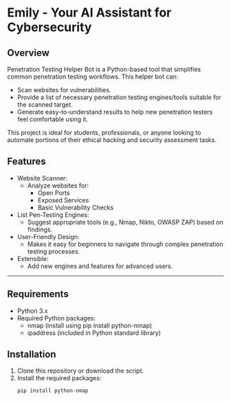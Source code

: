 # Emily - Your AI Assistant for Cybersecurity

## Overview
Penetration Testing Helper Bot is a Python-based tool that simplifies common penetration testing workflows. This helper bot can:
- Scan websites for vulnerabilities.
- Provide a list of necessary penetration testing engines/tools suitable for the scanned target.
- Generate easy-to-understand results to help new penetration testers feel comfortable using it.

This project is ideal for students, professionals, or anyone looking to automate portions of their ethical hacking and security assessment tasks.

## Features

- Website Scanner:
  - Analyze websites for:
    - Open Ports
    - Exposed Services
    - Basic Vulnerability Checks
- List Pen-Testing Engines:
  - Suggest appropriate tools (e.g., Nmap, Nikto, OWASP ZAP) based on findings.
- User-Friendly Design:
  - Makes it easy for beginners to navigate through complex penetration testing processes.
- Extensible:
  - Add new engines and features for advanced users.

---
## Requirements

- Python 3.x
- Required Python packages:
  - nmap (install using pip install python-nmap)
  - ipaddress (included in Python standard library)

## Installation

1. Clone this repository or download the script.
2. Install the required packages:
   ```bash
   pip install python-nmap
   
